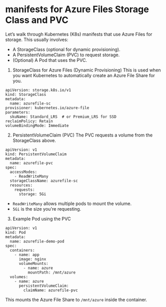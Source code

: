 <!-- manifests for Azure Files Storage Class and PVC -->
# manifests for Azure Files Storage Class and PVC
Let’s walk through Kubernetes (K8s) manifests that use Azure Files for storage. This usually involves:
- A StorageClass (optional for dynamic provisioning).
- A PersistentVolumeClaim (PVC) to request storage.
- (Optional) A Pod that uses the PVC.

<!-- 1. StorageClass for Azure Files (Dynamic Provisioning) -->
1. StorageClass for Azure Files (Dynamic Provisioning)
This is used when you want Kubernetes to automatically create an Azure File Share for you.
```
apiVersion: storage.k8s.io/v1
kind: StorageClass
metadata:
  name: azurefile-sc
provisioner: kubernetes.io/azure-file
parameters:
  skuName: Standard_LRS  # or Premium_LRS for SSD
reclaimPolicy: Retain
volumeBindingMode: Immediate

```

<!-- 2. PersistentVolumeClaim (PVC) -->
2. PersistentVolumeClaim (PVC)
The PVC requests a volume from the StorageClass above.
```
apiVersion: v1
kind: PersistentVolumeClaim
metadata:
  name: azurefile-pvc
spec:
  accessModes:
    - ReadWriteMany
  storageClassName: azurefile-sc
  resources:
    requests:
      storage: 5Gi
```
- ```ReadWriteMany``` allows multiple pods to mount the volume.
- ```5Gi``` is the size you're requesting.

<!-- 3. Example Pod using the PVC -->
3. Example Pod using the PVC
```
apiVersion: v1
kind: Pod
metadata:
  name: azurefile-demo-pod
spec:
  containers:
    - name: app
      image: nginx
      volumeMounts:
        - name: azure
          mountPath: /mnt/azure
  volumes:
    - name: azure
      persistentVolumeClaim:
        claimName: azurefile-pvc
```
This mounts the Azure File Share to ```/mnt/azure``` inside the container.

